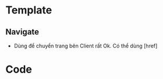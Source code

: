 # Template

## Navigate

-  Dùng để chuyển trang bên Client rất Ok. Có thể dùng [href]
   <!--
      @inject NavigationManager NavigationManager

      NavigationManager.NavigateTo("/")
   -->

# Code
